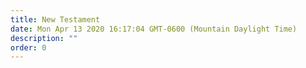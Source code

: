 ```yaml
---
title: New Testament
date: Mon Apr 13 2020 16:17:04 GMT-0600 (Mountain Daylight Time)
description: ""
order: 0
---
```

